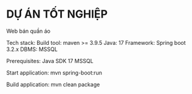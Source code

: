 # DỰ ÁN TỐT NGHIỆP 
Web bán quần áo

Tech stack: 
Build tool: maven >= 3.9.5
Java: 17
Framework: Spring boot 3.2.x
DBMS: MSSQL

Prerequisites:
Java SDK 17
MSSQL

Start application:
mvn spring-boot:run

Build application:
mvn clean package






